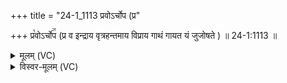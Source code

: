 +++
title = "24-1_1113 प्रवोऽर्चोप (प्र"

+++
प्र꣡वोऽर्चो꣢꣯प (प्र व इन्द्राय वृत्रहन्तमाय विप्राय गाथं गायत यं जुजोषते ) ॥ 24-1:1113 ॥

<details><summary>मूलम् (VC)</summary>

प्र꣡ व इन्द्राय वृत्रहन्तमाय विप्राय गाथं गायत यं जुजोषते ॥१११३॥
</details>

<details><summary>विस्वर-मूलम् (VC)</summary>

प्र व इन्द्राय वृत्रहन्तमाय विप्राय गाथं गायत यं जुजोषते ॥१११३॥
</details>